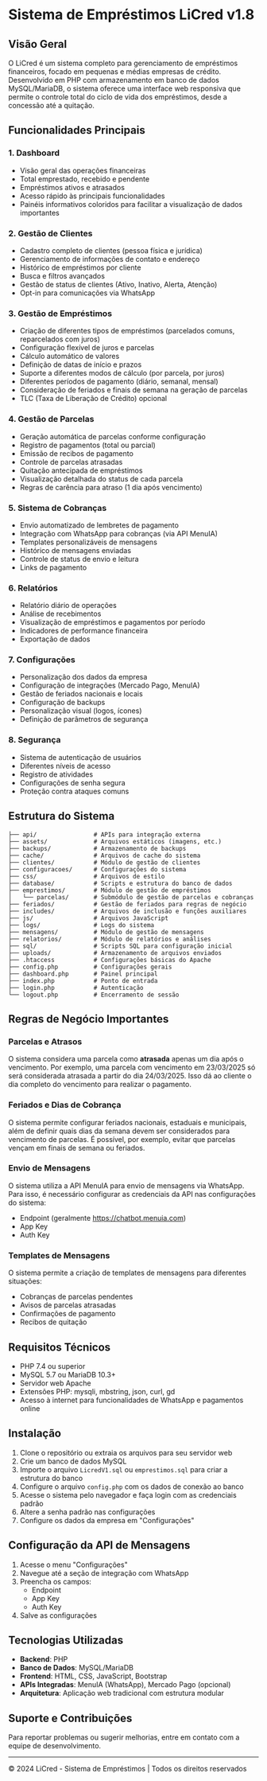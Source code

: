 # Sistema de Empréstimos LiCred v1.8

## Visão Geral

O LiCred é um sistema completo para gerenciamento de empréstimos financeiros, focado em pequenas e médias empresas de crédito. Desenvolvido em PHP com armazenamento em banco de dados MySQL/MariaDB, o sistema oferece uma interface web responsiva que permite o controle total do ciclo de vida dos empréstimos, desde a concessão até a quitação.

## Funcionalidades Principais

### 1. Dashboard
- Visão geral das operações financeiras
- Total emprestado, recebido e pendente
- Empréstimos ativos e atrasados
- Acesso rápido às principais funcionalidades
- Painéis informativos coloridos para facilitar a visualização de dados importantes

### 2. Gestão de Clientes
- Cadastro completo de clientes (pessoa física e jurídica)
- Gerenciamento de informações de contato e endereço
- Histórico de empréstimos por cliente
- Busca e filtros avançados
- Gestão de status de clientes (Ativo, Inativo, Alerta, Atenção)
- Opt-in para comunicações via WhatsApp

### 3. Gestão de Empréstimos
- Criação de diferentes tipos de empréstimos (parcelados comuns, reparcelados com juros)
- Configuração flexível de juros e parcelas
- Cálculo automático de valores
- Definição de datas de início e prazos
- Suporte a diferentes modos de cálculo (por parcela, por juros)
- Diferentes períodos de pagamento (diário, semanal, mensal)
- Consideração de feriados e finais de semana na geração de parcelas
- TLC (Taxa de Liberação de Crédito) opcional

### 4. Gestão de Parcelas
- Geração automática de parcelas conforme configuração
- Registro de pagamentos (total ou parcial)
- Emissão de recibos de pagamento
- Controle de parcelas atrasadas
- Quitação antecipada de empréstimos
- Visualização detalhada do status de cada parcela
- Regras de carência para atraso (1 dia após vencimento)

### 5. Sistema de Cobranças
- Envio automatizado de lembretes de pagamento
- Integração com WhatsApp para cobranças (via API MenuIA)
- Templates personalizáveis de mensagens
- Histórico de mensagens enviadas
- Controle de status de envio e leitura
- Links de pagamento

### 6. Relatórios
- Relatório diário de operações
- Análise de recebimentos
- Visualização de empréstimos e pagamentos por período
- Indicadores de performance financeira
- Exportação de dados

### 7. Configurações
- Personalização dos dados da empresa
- Configuração de integrações (Mercado Pago, MenuIA)
- Gestão de feriados nacionais e locais
- Configuração de backups
- Personalização visual (logos, ícones)
- Definição de parâmetros de segurança

### 8. Segurança
- Sistema de autenticação de usuários
- Diferentes níveis de acesso
- Registro de atividades
- Configurações de senha segura
- Proteção contra ataques comuns

## Estrutura do Sistema

```
├── api/                # APIs para integração externa
├── assets/             # Arquivos estáticos (imagens, etc.)
├── backups/            # Armazenamento de backups
├── cache/              # Arquivos de cache do sistema
├── clientes/           # Módulo de gestão de clientes
├── configuracoes/      # Configurações do sistema
├── css/                # Arquivos de estilo
├── database/           # Scripts e estrutura do banco de dados
├── emprestimos/        # Módulo de gestão de empréstimos
│   └── parcelas/       # Submódulo de gestão de parcelas e cobranças
├── feriados/           # Gestão de feriados para regras de negócio
├── includes/           # Arquivos de inclusão e funções auxiliares
├── js/                 # Arquivos JavaScript
├── logs/               # Logs do sistema
├── mensagens/          # Módulo de gestão de mensagens
├── relatorios/         # Módulo de relatórios e análises
├── sql/                # Scripts SQL para configuração inicial
├── uploads/            # Armazenamento de arquivos enviados
├── .htaccess           # Configurações básicas do Apache
├── config.php          # Configurações gerais
├── dashboard.php       # Painel principal
├── index.php           # Ponto de entrada
├── login.php           # Autenticação
└── logout.php          # Encerramento de sessão
```

## Regras de Negócio Importantes

### Parcelas e Atrasos
O sistema considera uma parcela como **atrasada** apenas um dia após o vencimento. Por exemplo, uma parcela com vencimento em 23/03/2025 só será considerada atrasada a partir do dia 24/03/2025. Isso dá ao cliente o dia completo do vencimento para realizar o pagamento.

### Feriados e Dias de Cobrança
O sistema permite configurar feriados nacionais, estaduais e municipais, além de definir quais dias da semana devem ser considerados para vencimento de parcelas. É possível, por exemplo, evitar que parcelas vençam em finais de semana ou feriados.

### Envio de Mensagens
O sistema utiliza a API MenuIA para envio de mensagens via WhatsApp. Para isso, é necessário configurar as credenciais da API nas configurações do sistema:
- Endpoint (geralmente https://chatbot.menuia.com)
- App Key
- Auth Key

### Templates de Mensagens
O sistema permite a criação de templates de mensagens para diferentes situações:
- Cobranças de parcelas pendentes
- Avisos de parcelas atrasadas
- Confirmações de pagamento
- Recibos de quitação

## Requisitos Técnicos

- PHP 7.4 ou superior
- MySQL 5.7 ou MariaDB 10.3+
- Servidor web Apache
- Extensões PHP: mysqli, mbstring, json, curl, gd
- Acesso à internet para funcionalidades de WhatsApp e pagamentos online

## Instalação

1. Clone o repositório ou extraia os arquivos para seu servidor web
2. Crie um banco de dados MySQL
3. Importe o arquivo `LicredV1.sql` ou `emprestimos.sql` para criar a estrutura do banco
4. Configure o arquivo `config.php` com os dados de conexão ao banco
5. Acesse o sistema pelo navegador e faça login com as credenciais padrão
6. Altere a senha padrão nas configurações
7. Configure os dados da empresa em "Configurações"

## Configuração da API de Mensagens

1. Acesse o menu "Configurações"
2. Navegue até a seção de integração com WhatsApp
3. Preencha os campos:
   - Endpoint
   - App Key
   - Auth Key
4. Salve as configurações

## Tecnologias Utilizadas

- **Backend**: PHP
- **Banco de Dados**: MySQL/MariaDB
- **Frontend**: HTML, CSS, JavaScript, Bootstrap
- **APIs Integradas**: MenuIA (WhatsApp), Mercado Pago (opcional)
- **Arquitetura**: Aplicação web tradicional com estrutura modular

## Suporte e Contribuições

Para reportar problemas ou sugerir melhorias, entre em contato com a equipe de desenvolvimento.

---

© 2024 LiCred - Sistema de Empréstimos | Todos os direitos reservados 